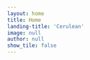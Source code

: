 ```yaml
---
layout: home
title: Home
landing-title: 'Cerulean'
image: null
author: null
show_tile: false
---
```

